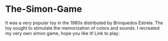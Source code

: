# The-Simon-Game


It was a very popular toy in the 1980s distributed by Brinquedos Estrela. The toy sought to stimulate the memorization of colors and sounds.
I recreated my very own simon game, hope you like it!
Link to play:
